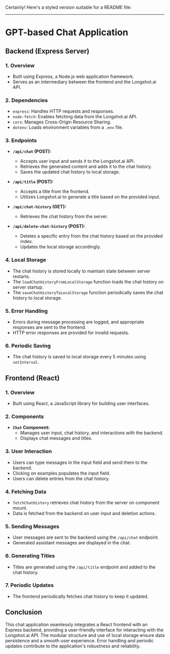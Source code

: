 Certainly! Here's a styled version suitable for a README file:

---

# GPT-based Chat Application

## Backend (Express Server)

### 1. Overview
- Built using Express, a Node.js web application framework.
- Serves as an intermediary between the frontend and the Longshot.ai API.

### 2. Dependencies
- `express`: Handles HTTP requests and responses.
- `node-fetch`: Enables fetching data from the Longshot.ai API.
- `cors`: Manages Cross-Origin Resource Sharing.
- `dotenv`: Loads environment variables from a `.env` file.

### 3. Endpoints
- **`/api/chat` (POST):**
  - Accepts user input and sends it to the Longshot.ai API.
  - Retrieves the generated content and adds it to the chat history.
  - Saves the updated chat history to local storage.

- **`/api/title` (POST):**
  - Accepts a title from the frontend.
  - Utilizes Longshot.ai to generate a title based on the provided input.

- **`/api/chat-history` (GET):**
  - Retrieves the chat history from the server.

- **`/api/delete-chat-history` (POST):**
  - Deletes a specific entry from the chat history based on the provided index.
  - Updates the local storage accordingly.

### 4. Local Storage
- The chat history is stored locally to maintain state between server restarts.
- The `loadChatHistoryFromLocalStorage` function loads the chat history on server startup.
- The `saveChatHistoryToLocalStorage` function periodically saves the chat history to local storage.

### 5. Error Handling
- Errors during message processing are logged, and appropriate responses are sent to the frontend.
- HTTP error responses are provided for invalid requests.

### 6. Periodic Saving
- The chat history is saved to local storage every 5 minutes using `setInterval`.

## Frontend (React)

### 1. Overview
- Built using React, a JavaScript library for building user interfaces.

### 2. Components
- **`Chat` Component:**
  - Manages user input, chat history, and interactions with the backend.
  - Displays chat messages and titles.

### 3. User Interaction
- Users can type messages in the input field and send them to the backend.
- Clicking on examples populates the input field.
- Users can delete entries from the chat history.

### 4. Fetching Data
- `fetchChatHistory` retrieves chat history from the server on component mount.
- Data is fetched from the backend on user input and deletion actions.

### 5. Sending Messages
- User messages are sent to the backend using the `/api/chat` endpoint.
- Generated assistant messages are displayed in the chat.

### 6. Generating Titles
- Titles are generated using the `/api/title` endpoint and added to the chat history.

### 7. Periodic Updates
- The frontend periodically fetches chat history to keep it updated.

## Conclusion

This chat application seamlessly integrates a React frontend with an Express backend, providing a user-friendly interface for interacting with the Longshot.ai API. The modular structure and use of local storage ensure data persistence and a smooth user experience. Error handling and periodic updates contribute to the application's robustness and reliability.
